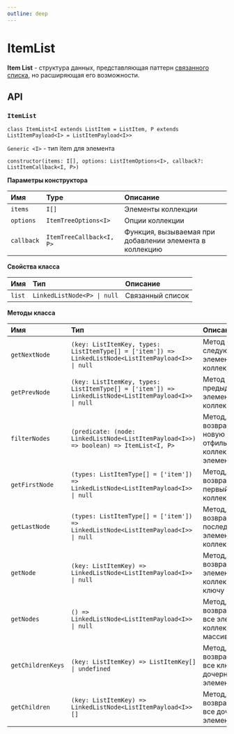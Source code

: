```yaml
---
outline: deep
---
```


# ItemList

**Item List** - структура данных, представляющая паттерн [связанного списка](/structures/linkedList), но расширяющая его возможности.

## API

### `ItemList`

`class ItemList<I extends ListItem = ListItem, P extends ListItemPayload<I> = ListItemPayload<I>>`

`Generic <I>` - тип item для элемента

`constructor(items: I[], options: ListItemOptions<I>, callback?: ListItemCallback<I, P>)`

**Параметры конструктора**

| Имя	        | Type	                    | Описание	                                                  |
|:------------|:-------------------------|:-----------------------------------------------------------|
| `items`	    | `I[]`                    | 	  Элементы коллекции                                      |
| `options`	  | `ItemTreeOptions<I>`     | 	  Опции коллекции                                         |
| `callback`	 | `ItemTreeCallback<I, P>` | 	  Функция, вызываемая при добавлении элемента в коллекцию |

**Свойства класса**

| Имя    | Тип                         | Описание         |
|:-------|:----------------------------|:-----------------|
| `list` | `LinkedListNode<P> \| null` | Связанный список | 

**Методы класса**

| Имя               | Тип                                                                                                  | Описание                                                      |
|:------------------|:-----------------------------------------------------------------------------------------------------|:--------------------------------------------------------------|
| `getNextNode`     | `(key: ListItemKey, types: ListItemType[] = ['item']) => LinkedListNode<ListItemPayload<I>> \| null` | Метод получения следующего элемента коллекции                 | 
| `getPrevNode`     | `(key: ListItemKey, types: ListItemType[] = ['item']) => LinkedListNode<ListItemPayload<I>> \| null` | Метод получения предыдущего элемента коллекции                | 
| `filterNodes`     | `(predicate: (node: LinkedListNode<ListItemPayload<I>>) => boolean) => ItemList<I, P>`               | Метод, возвращающий новую отфильтрованную коллекцию элементов | 
| `getFirstNode`    | `(types: ListItemType[] = ['item']) => LinkedListNode<ListItemPayload<I>> \| null`                   | Метод, возвращающий первый элемент коллекции                  | 
| `getLastNode`     | `(types: ListItemType[] = ['item']) => LinkedListNode<ListItemPayload<I>> \| null`                   | Метод, возвращающий последний элемент коллекции               | 
| `getNode`         | `(key: ListItemKey) => LinkedListNode<ListItemPayload<I>> \| null`                                   | Метод, возвращающий элемент коллекции по ключу                | 
| `getNodes`        | `() => LinkedListNode<ListItemPayload<I>> \| null`                                                   | Метод, возвращающий все элементы коллекции в виде массива     | 
| `getChildrenKeys` | `(key: ListItemKey) => ListItemKey[] \| undefined`                                                   | Метод, возвращающий все ключи дочерних элементов              | 
| `getChildren`     | `(key: ListItemKey) => LinkedListNode<ListItemPayload<I>>[]                                        ` | Метод, возвращающий все дочерние элементы                     | 

